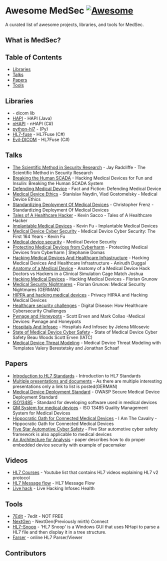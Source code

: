 # Awesome MedSec [![Awesome](https://cdn.rawgit.com/sindresorhus/awesome/d7305f38d29fed78fa85652e3a63e154dd8e8829/media/badge.svg)](https://github.com/sindresorhus/awesome)

A curated list of awesome projects, libraries, and tools for MedSec.

## What is MedSec?


## Table of Contents

<!-- MarkdownTOC depth=4 -->
- [Libraries](#libraries)
- [Talks](#talks)
- [Papers](#papers)
- [Tools](#tools)


## Libraries
* []() - dicom lib
* [HAPI](https://github.com/hapifhir/hapi-hl7v2) - HAPI (Java)
* [nHAPI](https://github.com/duaneedwards/nHapi) - nHAPI (C#) 
* [python-hl7](https://github.com/johnpaulett/python-hl7) - (Py)
* [HL7-fuse](https://github.com/dib0/HL7Fuse) - HL7Fuse (C#)
* [Evil-DICOM](https://github.com/rexcardan/Evil-DICOM) - HL7Fuse (C#)

## Talks
* [The Scientific Method in Security Research](https://www.youtube.com/watch?v=UkA9JOUcFi4) -  Jay Radcliffe - The Scientific Method in Security Research
* [Breaking the Human SCADA](https://www.youtube.com/watch?v=avf5XF8yS60) - Hacking Medical Devices for Fun and Insulin: Breaking the Human SCADA System
* [Defending Medical Device](https://www.youtube.com/watch?v=RsUJ7qETssU) - Fact and Fiction: Defending Medical Device
* [Medical Device Ethics](https://www.youtube.com/watch?v=g3lvY5an4-E) - Stanislav Naydin, Vlad Gostomelsky - Medical Device Ethics
* [Standardizing Deployment Of Medical Devices](https://www.youtube.com/watch?v=ODiZc04CzgE) - Christopher Frenz - Standardizing Deployment Of Medical Devices
* [Tales of A Healthcare Hacker](https://www.youtube.com/watch?v=ij7uuY-3eXk) - Kevin Sacco - Tales of A Healthcare Hacker
* [Implantable Medical Devices](https://www.youtube.com/watch?v=shTj9WVhVyU) - Kevin Fu - Implantable Medical Devices
* [Medical Device Cyber Security](https://www.youtube.com/watch?v=QKgdvmomopw) - Medical Device Cyber Security: The First 164 Years - Kevin Fu
* [Medical device security](https://www.youtube.com/watch?v=FmFLAlZO6ig) - Medical Device Security
* [Protecting Medical Devices from Cyberharm](https://www.youtube.com/watch?v=EyqwUFJKZo0) - Protecting Medical Devices from Cyberharm | Stephanie Domas
* [Hacking Medical Devices And Healthcare Infrastructure](https://www.youtube.com/watch?v=3S6RQo-OQ24) - Hacking Medical Devices And Healthcare Infrastructure - Anirudh Duggal
* [Anatomy of a Medical Device](https://www.youtube.com/watch?v=FnvcocyI4pI) - Anatomy of a Medical Device Hack Doctors vs Hackers in a Clinical Simulation Cage Match Joshua
* [Hacking Medical Devices](https://www.youtube.com/watch?v=KIU2mNpXsPg) - Hacking Medical Devices - Florian Grunow
* [Medical Security Nightmares](https://www.youtube.com/watch?v=0F_eScTUris) - Florian Grunow: Medical Security Nightmares (GERMAN)
* [HIPPA and hacking medical devices](https://www.youtube.com/watch?v=_aqOOPUwJhE) - Privacy HIPAA and Hacking Medical Devices
* [Healthcare security challenges](https://www.youtube.com/watch?v=yjZ-KiZlk7Q) - Digital Disease: How Healthcare Cybersecurity Challenges
* [Pwnage and Honeypots](https://www.youtube.com/watch?v=ZusL2BY6_XU) - Scott Erven and Mark Collao -Medical Devices: Pwnage and Honeypots
* [Hospitals And Infosec](https://www.youtube.com/watch?v=5QDdXPWZS1c) - Hospitals And Infosec by Jelena Milosevic
* [State of Medical Device Cyber Safety](https://www.youtube.com/watch?v=SLMafs9FMvE) - State of Medical Device Cyber Safety Beau Woods Scott Erven (IATC)
* [Medical Device Threat Modeling](https://www.youtube.com/watch?v=_5uVtINSr_w) - Medical Device Threat Modeling with Templates Valery Berestetsky and Jonathan Schaaf


## Papers
* [Introduction to HL7 Standards](http://www.hl7.org/implement/standards/index.cfm?ref=nav) - Introduction to HL7 Standards
* [Multiple presentations and documents](https://www.infosec-health.ch/downloads.html) - As there are multiple interesting presentations only a link to list is posted(GERMAN)
* [Medical Device Deployment Standard](https://www.owasp.org/index.php/OWASP_Secure_Medical_Device_Deployment_Standard) - OWASP Secure Medical Device Deployment Standard
* [ISO13485](https://www.iso.org/standard/59752.html) - Standard for developing software used in medical devices
* [QM System for medical devices](https://www.tuv-sud.co.uk/uk-en/industry/healthcare-medical-devices/quality-management-amp-quality-control/iso-13485-quality-management-system-for-medical-devices) - ISO 13485 Quality Management System for Medical Devices
* [Hippocratic Oath for Connected Medical Devices](https://www.iamthecavalry.org/wp-content/uploads/2016/01/I-Am-The-Cavalry-Hippocratic-Oath-for-Connected-Medical-Devices.pdf) - I Am The Cavalry - Hippocratic Oath for Connected Medical Devices
* [Five Star Automotive Cyber Safety](https://www.iamthecavalry.org/wp-content/uploads/2014/08/Five-Star-Automotive-Cyber-Safety-February-2015.pdf) - Five Star automotive cyber safety framework is also applicable to medical devices
* [An Architecture for Analysis](https://www.cs.ucsb.edu/~jmcmahan/research/top_picks_18.pdf) - paper describes how to do proper embedded device security with example of pacemaker

## Videos
* [HL7 Courses](https://www.youtube.com/watch?v=ZAgdYR1rmEQ&list=PLNH9Hx9ks4CediBpp9Yr9N8icTfCr0TUN) - Youtube list that contains HL7 videos explaining HL7 v2 protocol
* [HL7 Message flow](https://www.youtube.com/watch?v=-suRA7cJ9fI) - HL7 Message Flow
* [Live hack](https://www.youtube.com/watch?v=2svPAJViJ1o) - Live Hacking Infosec Health



## Tools 
* [7Edit](http://www.7edit.com/home/index.php) - 7edit - NOT FREE
* [NextGen](https://www.nextgen.com/products-and-services/integration-engine) - NextGen(Previously mirth) Connect 
* [HL7-Snoop](https://github.com/dgrinberg/HL7-Snoop) - 'HL7 Snoop' is a Windows GUI that uses NHapi to parse a HL7 file and then display it in a tree structure.
* [Farser](https://hl7.cc/) - online HL7 Parser/Viewer


## Contributors

